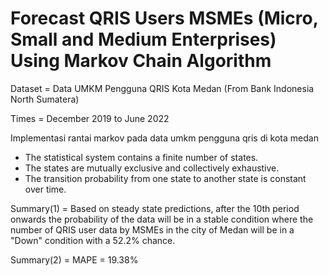# Forecast QRIS Users MSMEs (Micro, Small and Medium Enterprises) Using Markov Chain Algorithm
Dataset = Data UMKM Pengguna QRIS Kota Medan (From Bank Indonesia North Sumatera)

Times = December 2019 to June 2022

Implementasi rantai markov pada data umkm pengguna qris di kota medan
* The statistical system contains a finite number of states.
* The states are mutually exclusive and collectively exhaustive.
* The transition probability from one state to another state is constant over time.

Summary(1) = Based on steady state predictions, after the 10th period onwards the probability of the data will be in a stable condition where the number of QRIS user data by MSMEs in the city of Medan will be in a "Down" condition with a 52.2% chance.

Summary(2) = MAPE = 19.38%
